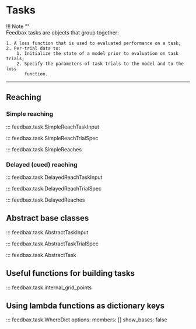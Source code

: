 # Tasks

!!! Note ""     
    Feedbax tasks are objects that group together:    
    
    1. A loss function that is used to evaluated performance on a task;
    2. Per-trial data to:
        1. Initialize the state of a model prior to evaluation on task trials;
        2. Specify the parameters of task trials to the model and to the loss 
           function.

---

## Reaching

### Simple reaching

::: feedbax.task.SimpleReachTaskInput

::: feedbax.task.SimpleReachTrialSpec

::: feedbax.task.SimpleReaches

### Delayed (cued) reaching

::: feedbax.task.DelayedReachTaskInput

::: feedbax.task.DelayedReachTrialSpec

::: feedbax.task.DelayedReaches

## Abstract base classes

::: feedbax.task.AbstractTaskInput

::: feedbax.task.AbstractTaskTrialSpec

::: feedbax.task.AbstractTask

## Useful functions for building tasks

::: feedbax.task.internal_grid_points

## Using lambda functions as dictionary keys 

::: feedbax.task.WhereDict
    options:
        members: []
        show_bases: false